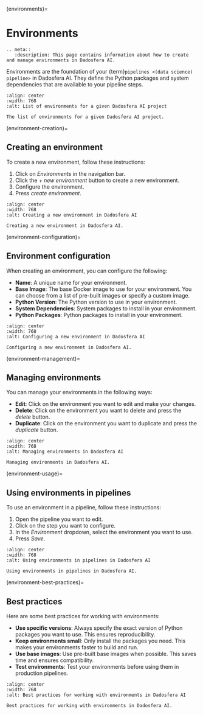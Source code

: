 (environments)=

# Environments

```{eval-rst}
.. meta::
   :description: This page contains information about how to create and manage environments in Dadosfera AI.
```

Environments are the foundation of your {term}`pipelines <(data science) pipeline>` in Dadosfera AI. They define the Python packages and system dependencies that are available to your pipeline steps.

```{figure} ../img/environments-list.png
:align: center
:width: 768
:alt: List of environments for a given Dadosfera AI project

The list of environments for a given Dadosfera AI project.
```

(environment-creation)=

## Creating an environment

To create a new environment, follow these instructions:

1. Click on _Environments_ in the navigation bar.
2. Click the _+ new environment_ button to create a new environment.
3. Configure the environment.
4. Press _create environment_.

```{figure} ../img/environment-creation.png
:align: center
:width: 768
:alt: Creating a new environment in Dadosfera AI

Creating a new environment in Dadosfera AI.
```

(environment-configuration)=

## Environment configuration

When creating an environment, you can configure the following:

- **Name**: A unique name for your environment.
- **Base Image**: The base Docker image to use for your environment. You can choose from a list of pre-built images or specify a custom image.
- **Python Version**: The Python version to use in your environment.
- **System Dependencies**: System packages to install in your environment.
- **Python Packages**: Python packages to install in your environment.

```{figure} ../img/environment-configuration.png
:align: center
:width: 768
:alt: Configuring a new environment in Dadosfera AI

Configuring a new environment in Dadosfera AI.
```

(environment-management)=

## Managing environments

You can manage your environments in the following ways:

- **Edit**: Click on the environment you want to edit and make your changes.
- **Delete**: Click on the environment you want to delete and press the _delete_ button.
- **Duplicate**: Click on the environment you want to duplicate and press the _duplicate_ button.

```{figure} ../img/environment-management.png
:align: center
:width: 768
:alt: Managing environments in Dadosfera AI

Managing environments in Dadosfera AI.
```

(environment-usage)=

## Using environments in pipelines

To use an environment in a pipeline, follow these instructions:

1. Open the pipeline you want to edit.
2. Click on the step you want to configure.
3. In the _Environment_ dropdown, select the environment you want to use.
4. Press _Save_.

```{figure} ../img/environment-usage.png
:align: center
:width: 768
:alt: Using environments in pipelines in Dadosfera AI

Using environments in pipelines in Dadosfera AI.
```

(environment-best-practices)=

## Best practices

Here are some best practices for working with environments:

- **Use specific versions**: Always specify the exact version of Python packages you want to use. This ensures reproducibility.
- **Keep environments small**: Only install the packages you need. This makes your environments faster to build and run.
- **Use base images**: Use pre-built base images when possible. This saves time and ensures compatibility.
- **Test environments**: Test your environments before using them in production pipelines.

```{figure} ../img/environment-best-practices.png
:align: center
:width: 768
:alt: Best practices for working with environments in Dadosfera AI

Best practices for working with environments in Dadosfera AI.
```
